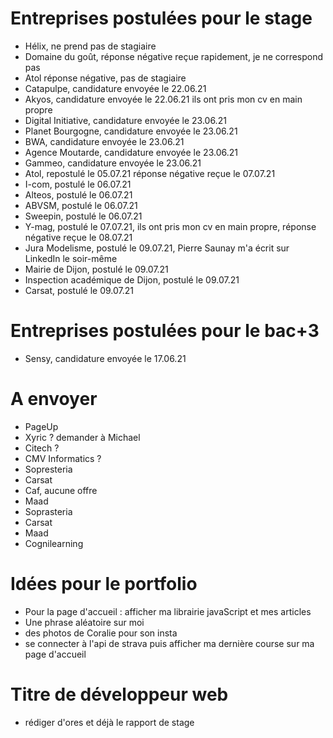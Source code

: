 # Entreprises postulées pour le stage

- Hélix, ne prend pas de stagiaire
- Domaine du goût, réponse négative reçue rapidement, je ne correspond pas
- Atol réponse négative, pas de stagiaire
- Catapulpe, candidature envoyée le 22.06.21
- Akyos, candidature envoyée le 22.06.21 ils ont pris mon cv en main propre
- Digital Initiative, candidature envoyée le 23.06.21
- Planet Bourgogne, candidature envoyée le 23.06.21
- BWA, candidature envoyée le 23.06.21
- Agence Moutarde, candidature envoyée le 23.06.21
- Gammeo, candidature envoyée le 23.06.21
- Atol, repostulé le 05.07.21 réponse négative reçue le 07.07.21
- I-com, postulé le 06.07.21
- Alteos, postulé le 06.07.21
- ABVSM, postulé le 06.07.21
- Sweepin, postulé le 06.07.21
- Y-mag, postulé le 07.07.21, ils ont pris mon cv en main propre, réponse négative reçue le 08.07.21
- Jura Modelisme, postulé le 09.07.21, Pierre Saunay m'a écrit sur LinkedIn le soir-même
- Mairie de Dijon, postulé le 09.07.21
- Inspection académique de Dijon, postulé le 09.07.21
- Carsat, postulé le 09.07.21

# Entreprises postulées pour le bac+3

- Sensy, candidature envoyée le 17.06.21

# A envoyer

- PageUp
- Xyric ? demander à Michael
- Citech ?
- CMV Informatics ?
- Sopresteria
- Carsat
- Caf, aucune offre
- Maad
- Soprasteria
- Carsat
- Maad
- Cognilearning

# Idées pour le portfolio

- Pour la page d'accueil : afficher ma librairie javaScript et mes articles
- Une phrase aléatoire sur moi
- des photos de Coralie pour son insta
- se connecter à l'api de strava puis afficher ma dernière course sur ma page d'accueil

# Titre de développeur web

- rédiger d'ores et déjà le rapport de stage 
